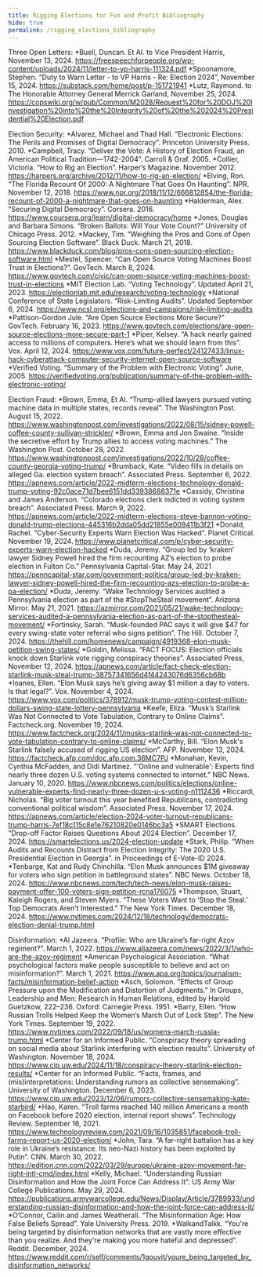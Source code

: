 ```yaml
---
title: Rigging Elections for Fun and Profit Bibliography
hide: true
permalink: /rigging_elections_bibliography
---
```


Three Open Letters:
*Buell, Duncan. Et Al. to Vice President Harris, November 13, 2024. https://freespeechforpeople.org/wp-content/uploads/2024/11/letter-to-vp-harris-111324.pdf
*Spoonamore, Stephen. “Duty to Warn Letter - to VP Harris - Re: Election 2024”, November 15, 2024. https://substack.com/home/post/p-151721941
*Lutz, Raymond. to The Honorable Attorney General Merrick Garland, November 25, 2024. https://copswiki.org/w/pub/Common/M2028/Request%20for%20DOJ%20Investigation%20into%20the%20Integrity%20of%20the%202024%20Presidential%20Election.pdf

Election Security:
*Alvarez, Michael and Thad Hall. “Electronic Elections: The Perils and Promises of Digital Democracy”. Princeton University Press. 2010.
*Campbell, Tracy. “Deliver the Vote: A History of Election Fraud, an American Political Tradition—1742-2004”. Carroll & Graf. 2005.
*Collier, Victoria. “How to Rig an Election”. Harper’s Magazine. November 2012. https://harpers.org/archive/2012/11/how-to-rig-an-election/
*Elving, Ron. “The Florida Recount Of 2000: A Nightmare That Goes On Haunting”. NPR. November 12, 2018. https://www.npr.org/2018/11/12/666812854/the-florida-recount-of-2000-a-nightmare-that-goes-on-haunting
*Halderman, Alex. “Securing Digital Democracy”. Corsera. 2016. https://www.coursera.org/learn/digital-democracy/home
*Jones, Douglas and Barbara Simons. “Broken Ballots: Will Your Vote Count?” University of Chicago Press. 2012.
*Mackey, Tim. “Weighing the Pros and Cons of Open Sourcing Election Software”. Black Duck. March 21, 2018. https://www.blackduck.com/blog/pros-cons-open-sourcing-election-software.html
*Mestel, Spencer. “Can Open Source Voting Machines Boost Trust in Elections?”. GovTech. March 8, 2024. https://www.govtech.com/civic/can-open-source-voting-machines-boost-trust-in-elections
*MIT Election Lab. “Voting Technology”. Updated April 21, 2023. https://electionlab.mit.edu/research/voting-technology
*National Conference of State Legislators. “Risk-Limiting Audits”. Updated September 6, 2024. https://www.ncsl.org/elections-and-campaigns/risk-limiting-audits
*Pattison-Gordon Jule. “Are Open Source Elections More Secure?” GovTech. February 16, 2023. https://www.govtech.com/elections/are-open-source-elections-more-secure-part-1
*Piper, Kelsey. “A hack nearly gained access to millions of computers. Here’s what we should learn from this”. Vox. April 12, 2024. https://www.vox.com/future-perfect/24127433/linux-hack-cyberattack-computer-security-internet-open-source-software
*Verified Voting. “Summary of the Problem with Electronic Voting”. June, 2005. https://verifiedvoting.org/publication/summary-of-the-problem-with-electronic-voting/

Election Fraud:
*Brown, Emma, Et Al. “Trump-allied lawyers pursued voting machine data in multiple states, records reveal”. The Washington Post. August 15, 2022. https://www.washingtonpost.com/investigations/2022/08/15/sidney-powell-coffee-county-sullivan-strickler/
*Brown, Emma and Jon Swaine. “Inside the secretive effort by Trump allies to access voting machines.” The Washington Post. October 28, 2022. https://www.washingtonpost.com/investigations/2022/10/28/coffee-county-georgia-voting-trump/
*Brumback, Kate. ”Video fills in details on alleged Ga. election system breach”. Associated Press. September 6, 2022. https://apnews.com/article/2022-midterm-elections-technology-donald-trump-voting-92c0ace71d7bee6151dd33938688371e
*Cassidy, Christina and James Anderson. “Colorado elections clerk indicted in voting system breach”. Associated Press. March 9, 2022. https://apnews.com/article/2022-midterm-elections-steve-bannon-voting-donald-trump-elections-445316b2dda05dd21855e009411b3f21
*Donald, Rachel. “Cyber-Security Experts Warn Election Was Hacked”. Planet Critical. November 19, 2024. https://www.planetcritical.com/p/cyber-security-experts-warn-election-hacked
*Duda, Jeremy. “Group led by ‘kraken’ lawyer Sidney Powell hired the firm recounting AZ’s election to probe election in Fulton Co.” Pennsylvania Capital-Star. May 24, 2021 https://penncapital-star.com/government-politics/group-led-by-kraken-lawyer-sidney-powell-hired-the-firm-recounting-azs-election-to-probe-a-pa-election/
*Duda, Jeremy. “Wake Technology Services audited a Pennsylvania election as part of the #StopTheSteal movement”. Arizona Mirror. May 21, 2021. https://azmirror.com/2021/05/21/wake-technology-services-audited-a-pennsylvania-election-as-part-of-the-stopthesteal-movement/
*Fortinsky, Sarah. “Musk-founded PAC says it will give $47 for every swing-state voter referral who signs petition”. The Hill. October 7, 2024. https://thehill.com/homenews/campaign/4919368-elon-musk-petition-swing-states/
*Goldin, Melissa. “FACT FOCUS: Election officials knock down Starlink vote rigging conspiracy theories”. Associated Press, November 12, 2024. https://apnews.com/article/fact-check-election-starlink-musk-steal-trump-38757341656d4f44243076d6356cb68b
*Ioanes, Ellen. “Elon Musk says he’s giving away $1 million a day to voters. Is that legal?”. Vox. November 4, 2024. https://www.vox.com/politics/378912/musk-trump-voting-contest-million-dollars-swing-state-lottery-pennsylvania
*Keefe, Eliza. “Musk’s Starlink Was Not Connected to Vote Tabulation, Contrary to Online Claims”. Factcheck.org. November 19, 2024. https://www.factcheck.org/2024/11/musks-starlink-was-not-connected-to-vote-tabulation-contrary-to-online-claims/
*McCarthy, Bill. “Elon Musk's Starlink falsely accused of rigging US election”. AFP. November 13, 2024. https://factcheck.afp.com/doc.afp.com.36MC7PJ
*Monahan, Kevin, Cynthia McFadden, and Didi Martinez. “'Online and vulnerable': Experts find nearly three dozen U.S. voting systems connected to internet.” NBC News. January 10, 2020. https://www.nbcnews.com/politics/elections/online-vulnerable-experts-find-nearly-three-dozen-u-s-voting-n1112436
*Riccardi, Nicholas. “Big voter turnout this year benefited Republicans, contradicting conventional political wisdom”. Associated Press. November 17, 2024. https://apnews.com/article/election-2024-voter-turnout-republicans-trump-harris-7ef18c115c8e1e76210820e0146bc3a5
*SMART Elections. “Drop-off Factor Raises Questions About 2024 Election”. December 17, 2024. https://smartelections.us/2024-election-update
*Stark, Philip. “When Audits and Recounts Distract from Election Integrity: The 2020 U.S. Presidential Election in Georgia”. in Proceedings of E-Vote-ID 2024. 
*Tenbarge, Kat and Rudy Chinchilla. “Elon Musk announces $1M giveaway for voters who sign petition in battleground states”. NBC News. October 18, 2024. https://www.nbcnews.com/tech/tech-news/elon-musk-raises-payment-offer-100-voters-sign-petition-rcna176075
*Thompson, Stuart, Kaleigh Rogers, and Steven Myers. “These Voters Want to ‘Stop the Steal.’ Top Democrats Aren’t Interested.” The New York Times. December 18, 2024. https://www.nytimes.com/2024/12/18/technology/democrats-election-denial-trump.html

Disinformation:
*Al Jazeera. “Profile: Who are Ukraine’s far-right Azov regiment?”. March 1, 2022. https://www.aljazeera.com/news/2022/3/1/who-are-the-azov-regiment
*American Psychological Association. “What psychological factors make people susceptible to believe and act on misinformation?”. March 1, 2021. https://www.apa.org/topics/journalism-facts/misinformation-belief-action
*Asch, Solomon. “Effects of Group Pressure upon the Modification and Distortion of Judgments.” In Groups, Leadership and Men: Research in Human Relations, edited by Harold Guetzkow, 222–236. Oxford: Carnegie Press. 1951.
*Barry, Ellen. “How Russian Trolls Helped Keep the Women’s March Out of Lock Step”. The New York Times. September 19, 2022. https://www.nytimes.com/2022/09/18/us/womens-march-russia-trump.html
*Center for an Informed Public. “Conspiracy theory spreading on social media about Starlink interfering with election results”. University of Washington. November 18, 2024. https://www.cip.uw.edu/2024/11/18/conspiracy-theory-starlink-election-results/
*Center for an Informed Public. “Facts, frames, and (mis)interpretations: Understanding rumors as collective sensemaking”. University of Washington. December 6, 2023. https://www.cip.uw.edu/2023/12/06/rumors-collective-sensemaking-kate-starbird/
*Hao, Karen. “Troll farms reached 140 million Americans a month on Facebook before 2020 election, internal report shows”. Technology Review. September 16, 2021. https://www.technologyreview.com/2021/09/16/1035851/facebook-troll-farms-report-us-2020-election/
*John, Tara. “A far-right battalion has a key role in Ukraine’s resistance. Its neo-Nazi history has been exploited by Putin”. CNN. March 30, 2022. https://edition.cnn.com/2022/03/29/europe/ukraine-azov-movement-far-right-intl-cmd/index.html
*Kelly, Michael. “Understanding Russian Disinformation and How the Joint Force Can Address It”. US Army War College Publications. May 29, 2024. https://publications.armywarcollege.edu/News/Display/Article/3789933/understanding-russian-disinformation-and-how-the-joint-force-can-address-it/
*O’Connor, Cailin and James Weatherall. “The Misinformation Age: How False Beliefs Spread”. Yale University Press. 2019.
*WalkandTalkk. “You're being targeted by disinformation networks that are vastly more effective than you realize. And they're making you more hateful and depressed”. Reddit. December, 2024. https://www.reddit.com/r/self/comments/1gouvit/youre_being_targeted_by_disinformation_networks/

